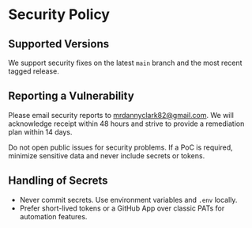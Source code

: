 # Security Policy

## Supported Versions
We support security fixes on the latest `main` branch and the most recent tagged release.

## Reporting a Vulnerability
Please email security reports to <mrdannyclark82@gmail.com>. We will acknowledge receipt within 48 hours and strive to provide a remediation plan within 14 days.

Do not open public issues for security problems. If a PoC is required, minimize sensitive data and never include secrets or tokens.

## Handling of Secrets
- Never commit secrets. Use environment variables and `.env` locally.
- Prefer short-lived tokens or a GitHub App over classic PATs for automation features.
